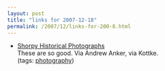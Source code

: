 ```yaml
---
layout: post
title: "links for 2007-12-18"
permalink: /2007/12/links-for-200-8.html
---
```


<ul class="delicious">
	<li>
		<div class="delicious-link"><a href="http://www.shorpy.com/">Shorpy Historical Photographs</a></div>
		<div class="delicious-extended">These are so good. Via Andrew Anker, via Kottke.</div>
		<div class="delicious-tags">(tags: <a href="http://del.icio.us/msippey/photography">photography</a>)</div>
	</li>
</ul>


